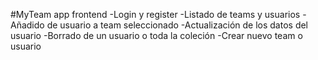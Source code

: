 #MyTeam app frontend
-Login y register
-Listado de teams y usuarios
-Añadido de usuario a team seleccionado
-Actualización de los datos del usuario
-Borrado de un usuario o toda la coleción
-Crear nuevo team o usuario

